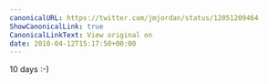 ```yaml
---
canonicalURL: https://twitter.com/jmjordan/status/12051209464
ShowCanonicalLink: true
CanonicalLinkText: View original on
date: 2010-04-12T15:17:50+00:00
---
```

10 days :-)